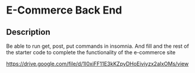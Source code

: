 # E-Commerce Back End

## Description 
Be able to run get, post, put commands in insomnia. And fill and the rest of the starter code to complete the functionality of the e-commerce site

https://drive.google.com/file/d/1I0xiFF11E3kKZpyDHoEiviyzx2alxOMs/view



  
    

  

   


